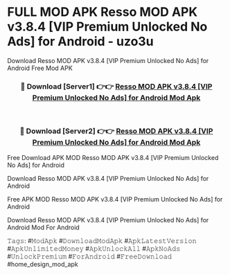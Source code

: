 # FULL MOD APK Resso MOD APK v3.8.4 [VIP Premium Unlocked No Ads] for Android - uzo3u
Download Resso MOD APK v3.8.4 [VIP Premium Unlocked No Ads] for Android Free Mod APK

<div align="center">
<h3>🔴 Download [Server1] 👉👉 <a href="https://apk-comot.site?title=Resso_MOD_APK_v3.8.4_[VIP_Premium_Unlocked_No_Ads]_for_Android">Resso MOD APK v3.8.4 [VIP Premium Unlocked No Ads] for Android Mod Apk</a></h3><br>

<h3>🔴 Download [Server2] 👉👉 <a href="https://apk-comot.site?title=Resso_MOD_APK_v3.8.4_[VIP_Premium_Unlocked_No_Ads]_for_Android">Resso MOD APK v3.8.4 [VIP Premium Unlocked No Ads] for Android Mod Apk</a></h3>
</div>


Free Download APK MOD Resso MOD APK v3.8.4 [VIP Premium Unlocked No Ads] for Android

Download Resso MOD APK v3.8.4 [VIP Premium Unlocked No Ads] for Android 

Free APK MOD Resso MOD APK v3.8.4 [VIP Premium Unlocked No Ads] for Android 

Download Resso MOD APK v3.8.4 [VIP Premium Unlocked No Ads] for Android Mod For Android

𝚃𝚊𝚐𝚜: #𝙼𝚘𝚍𝙰𝚙𝚔 #𝙳𝚘𝚠𝚗𝚕𝚘𝚊𝚍𝙼𝚘𝚍𝙰𝚙𝚔 #𝙰𝚙𝚔𝙻𝚊𝚝𝚎𝚜𝚝𝚅𝚎𝚛𝚜𝚒𝚘𝚗 #𝙰𝚙𝚔𝚄𝚗𝚕𝚒𝚖𝚒𝚝𝚎𝚍𝙼𝚘𝚗𝚎𝚢 #𝙰𝚙𝚔𝚄𝚗𝚕𝚘𝚌𝚔𝙰𝚕𝚕 #𝙰𝚙𝚔𝙽𝚘𝙰𝚍𝚜 #𝚄𝚗𝚕𝚘𝚌𝚔𝙿𝚛𝚎𝚖𝚒𝚞𝚖 #𝙵𝚘𝚛𝙰𝚗𝚍𝚛𝚘𝚒𝚍 #𝙵𝚛𝚎𝚎𝙳𝚘𝚠𝚗𝚕𝚘𝚊𝚍 #home_design_mod_apk